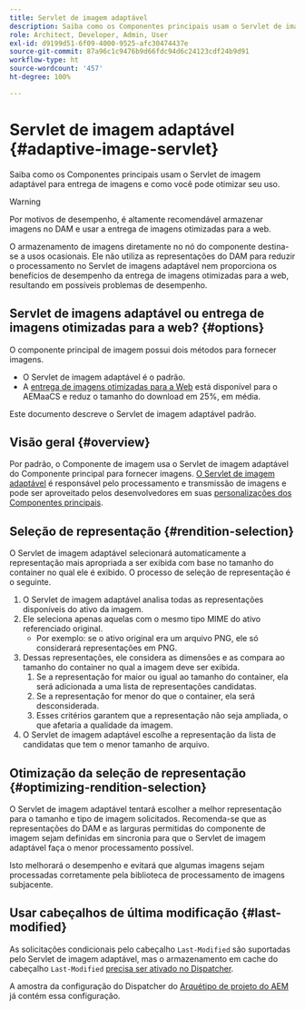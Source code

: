 ```yaml
---
title: Servlet de imagem adaptável
description: Saiba como os Componentes principais usam o Servlet de imagem adaptável para entrega de imagens e como você pode otimizar seu uso.
role: Architect, Developer, Admin, User
exl-id: d9199d51-6f09-4000-9525-afc30474437e
source-git-commit: 87a96c1c9476b9d66fdc94d6c24123cdf24b9d91
workflow-type: ht
source-wordcount: '457'
ht-degree: 100%

---
```


# Servlet de imagem adaptável {#adaptive-image-servlet}

Saiba como os Componentes principais usam o Servlet de imagem adaptável para entrega de imagens e como você pode otimizar seu uso.

>[!WARNING]
>
>Por motivos de desempenho, é altamente recomendável armazenar imagens no DAM e usar a entrega de imagens otimizadas para a web.
>
>O armazenamento de imagens diretamente no nó do componente destina-se a usos ocasionais. Ele não utiliza as representações do DAM para reduzir o processamento no Servlet de imagens adaptável nem proporciona os benefícios de desempenho da entrega de imagens otimizadas para a web, resultando em possíveis problemas de desempenho.

## Servlet de imagens adaptável ou entrega de imagens otimizadas para a web? {#options}

O componente principal de imagem possui dois métodos para fornecer imagens.

* O Servlet de imagem adaptável é o padrão.
* A [entrega de imagens otimizadas para a Web](/help/developing/web-optimized-image-delivery.md) está disponível para o AEMaaCS e reduz o tamanho do download em 25%, em média.

Este documento descreve o Servlet de imagem adaptável padrão.

## Visão geral {#overview}

Por padrão, o Componente de imagem usa o Servlet de imagem adaptável do Componente principal para fornecer imagens. [O Servlet de imagem adaptável](https://github.com/adobe/aem-core-wcm-components/wiki/The-Adaptive-Image-Servlet) é responsável pelo processamento e transmissão de imagens e pode ser aproveitado pelos desenvolvedores em suas [personalizações dos Componentes principais](/help/developing/customizing.md).

## Seleção de representação {#rendition-selection}

O Servlet de imagem adaptável selecionará automaticamente a representação mais apropriada a ser exibida com base no tamanho do container no qual ele é exibido. O processo de seleção de representação é o seguinte.

1. O Servlet de imagem adaptável analisa todas as representações disponíveis do ativo da imagem.
1. Ele seleciona apenas aquelas com o mesmo tipo MIME do ativo referenciado original.
   * Por exemplo: se o ativo original era um arquivo PNG, ele só considerará representações em PNG.
1. Dessas representações, ele considera as dimensões e as compara ao tamanho do container no qual a imagem deve ser exibida.
   1. Se a representação for maior ou igual ao tamanho do container, ela será adicionada a uma lista de representações candidatas.
   1. Se a representação for menor do que o container, ela será desconsiderada.
   1. Esses critérios garantem que a representação não seja ampliada, o que afetaria a qualidade da imagem.
1. O Servlet de imagem adaptável escolhe a representação da lista de candidatas que tem o menor tamanho de arquivo.

## Otimização da seleção de representação {#optimizing-rendition-selection}

O Servlet de imagem adaptável tentará escolher a melhor representação para o tamanho e tipo de imagem solicitados. Recomenda-se que as representações do DAM e as larguras permitidas do componente de imagem sejam definidas em sincronia para que o Servlet de imagem adaptável faça o menor processamento possível.

Isto melhorará o desempenho e evitará que algumas imagens sejam processadas corretamente pela biblioteca de processamento de imagens subjacente.

## Usar cabeçalhos de última modificação {#last-modified}

As solicitações condicionais pelo cabeçalho `Last-Modified` são suportadas pelo Servlet de imagem adaptável, mas o armazenamento em cache do cabeçalho `Last-Modified` [precisa ser ativado no Dispatcher](https://experienceleague.adobe.com/docs/experience-manager-dispatcher/using/configuring/dispatcher-configuration.html?lang=pt-BR#caching-http-response-headers).

A amostra da configuração do Dispatcher do [Arquétipo de projeto do AEM](/help/developing/archetype/overview.md) já contém essa configuração.
